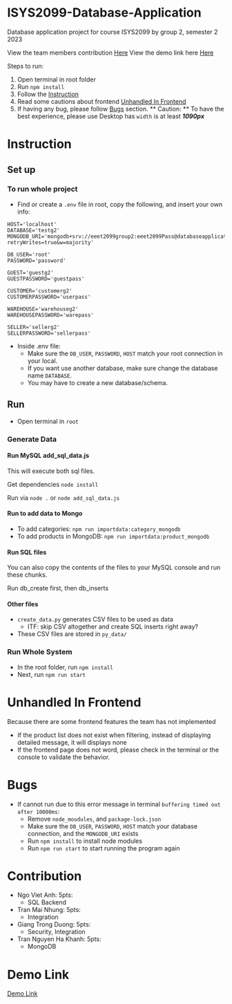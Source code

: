 # ISYS2099-Database-Application
Database application project for course ISYS2099 by group 2, semester 2 2023

View the team members contribution [Here](#contribution)
View the demo link here [Here](#demo-link)

Steps to run:
1. Open terminal in root folder
2. Run `npm install`
3. Follow the [Instruction](#instruction)
4. Read some cautions about frontend [Unhandled In Frontend](#unhandled-in-frontend)
5. If having any bug, please follow [Bugs](#bugs) section.
** Caution: ** To have the best experience, please use Desktop has `width` is at least ***1090px***

# Instruction

## Set up
### To run whole project
- Find or create a ```.env``` file in root, copy the following, and insert your own info:
``` env
HOST='localhost'
DATABASE='testg2'
MONGODB_URI='mongodb+srv://eeet2099group2:eeet2099Pass@databaseapplicationproj.fexqmnq.mongodb.net/?retryWrites=true&w=majority'

DB_USER='root'
PASSWORD='password'

GUEST='guestg2'
GUESTPASSWORD='guestpass'

CUSTOMER='customerg2'
CUSTOMERPASSWORD='userpass'

WAREHOUSE='warehouseg2'
WAREHOUSEPASSWORD='warepass'

SELLER='sellerg2'
SELLERPASSWORD='sellerpass'
```
- Inside .env file:
  - Make sure the `DB_USER`, `PASSWORD`, `HOST` match your root connection in your local. 
  - If you want use another database, make sure change the database name `DATABASE`.
  - You may have to create a new database/schema.
  

## Run
- Open terminal in `root`
### Generate Data
#### Run MySQL add_sql_data.js
This will execute both sql files.

Get dependencies ```node install```

Run via ```node .``` or ```node add_sql_data.js```
#### Run to add data to Mongo
- To add categories: ```npm run importdata:category_mongodb```
- To add products in MongoDB: ```npm run importdata:product_mongodb```
#### Run SQL files
You can also copy the contents of the files to your MySQL console and run these chunks.

Run db_create first, then db_inserts

#### Other files
- ```create_data.py``` generates CSV files to be used as data
    - ITF: skip CSV altogether and create SQL inserts right away?
- These CSV files are stored in ```py_data/```
### Run Whole System
- In the root folder, run `npm install`
- Next, run `npm run start`

# Unhandled In Frontend
Because there are some frontend features the team has not implemented
- If the product list does not exist when filtering, instead of displaying detailed message, it will displays none
- If the frontend page does not word, please check in the terminal or the console to validate the behavior.
# Bugs
- If cannot run due to this error message in terminal `buffering timed out after 10000ms`:
    - Remove `node_moudules`, and `package-lock.json`
    - Make sure the `DB_USER`, `PASSWORD`, `HOST` match your database connection, and the `MONGODB_URI` exists
    - Run `npm install` to install node modules
    - Run `npm run start` to start running the program again
# Contribution
- Ngo Viet Anh: 5pts:
  - SQL Backend
- Tran Mai Nhung: 5pts:
  - Integration
- Giang Trong Duong: 5pts:
  - Security, Integration
- Tran Nguyen Ha Khanh: 5pts:
  - MongoDB

# Demo Link
[Demo Link](https://rmiteduau.sharepoint.com/:v:/s/DatabaseApplicationProjectGroup2/EfaEdboBvZJHjMSBR7DlBbsBdfUOpWyyc0yMau1IApQteA?e=FhAx5P)